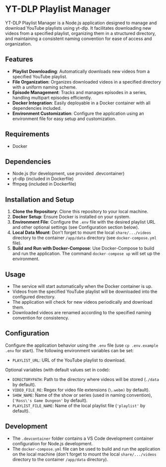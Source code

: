 # YT-DLP Playlist Manager

YT-DLP Playlist Manager is a Node.js application designed to manage and download YouTube playlists using yt-dlp. It facilitates downloading new videos from a specified playlist, organizing them in a structured directory, and maintaining a consistent naming convention for ease of access and organization.

## Features

- **Playlist Downloading**: Automatically downloads new videos from a specified YouTube playlist.
- **File Organization**: Organizes downloaded videos in a specified directory with a uniform naming scheme.
- **Episode Management**: Tracks and manages episodes in a series, handling multipart episodes efficiently.
- **Docker Integration**: Easily deployable in a Docker container with all dependencies included.
- **Environment Customization**: Configure the application using an environment file for easy setup and customization.

## Requirements

- Docker

## Dependencies

- Node.js (for development, use provided .devcontainer)
- yt-dlp (included in Dockerfile)
- ffmpeg (included in Dockerfile)

## Installation and Setup

1. **Clone the Repository**: Clone this repository to your local machine.
2. **Docker Setup**: Ensure Docker is installed on your system.
3. **Environment File**: Configure the `.env` file with the desired playlist URL and other optional settings (see Configuration section below).
4. **Local Data Mount**: Don't forget to mount the local `share/.../videos` directory to the container `/app/data` directory (see `docker-compose.yml` file).
4. **Build and Run with Docker-Compose**: Use Docker-Compose to build and run the application. The command `docker-compose up` will set up the environment.

## Usage

- The service will start automatically when the Docker container is up.
- Videos from the specified YouTube playlist will be downloaded into the configured directory.
- The application will check for new videos periodically and download them.
- Downloaded videos are renamed according to the specified naming convention for consistency.

## Configuration

Configure the application behavior using the `.env` file (use `cp .env.example .env` for start). The following environment variables can be set:

- `PLAYLIST_URL`: URL of the YouTube playlist to download.

Optional variables (with default values set in code):

- `DIRECTORYPATH`: Path to the directory where videos will be stored (`./data` by default).
- `VIDEO_FILE_RE`: Regex for video file extensions (`\.webm)` by default).
- `SHOW_NAME`: Name of the show or series (used in naming convention), (`'Ross\'s Game Dungeon'` by default).
- `PLAYLIST_FILE_NAME`: Name of the local playlist file (`'playlist'` by default).

## Development

- The `.devcontainer` folder contains a VS Code development container configuration for Node.js development.
- The `docker-compose.yml` file can be used to build and run the application on the local machine (don't forget to mount the local `share/.../videos` directory to the container `/app/data` directory).